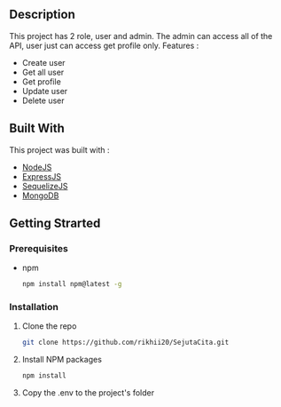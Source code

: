 ## Description

This project has 2 role, user and admin. The admin can access all of the API, user just can access get profile only.
Features :
- Create user
- Get all user
- Get profile
- Update user
- Delete user

## Built With

This project was built with :

- [NodeJS](https://nodejs.org/)
- [ExpressJS](https://expressjs.com/)
- [SequelizeJS](https://sequelize.org/)
- [MongoDB](https://www.mongodb.com/)

## Getting Strarted

### Prerequisites

- npm

  ```sh
  npm install npm@latest -g
  ```

### Installation

1. Clone the repo
   ```sh
   git clone https://github.com/rikhii20/SejutaCita.git
   ```
2. Install NPM packages
   ```sh
   npm install
   ```
3. Copy the .env to the project's folder
